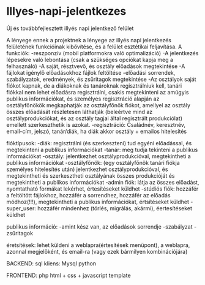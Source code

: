 # Illyes-napi-jelentkezes
Új és továbbfejlesztett illyés napi jelentkező felület

A lényege ennek a projektnek a lényege az illyés napi jelentkezés felületének funkcióinak kibővítése, és a felület esztétikai feljavítása.
A funkciók:
  -reszponzív (mobil platformokra való optimalizáció)
  -A jelentkezés lépesekre való lebontása (csak a szükséges opciókat kapja meg a felhasználó)
  -A saját, résztvevő, és osztály előadások megtekintése
  -A fájlokat igénylő előadásokhoz fájlok feltöltése
  -előadási sorrendek, szabályzatok, eredmények, és zsűritagok megtekintése
  -Az osztályok saját fiókot kapnak, de a diákoknak és tanároknak regisztrálniuk kell, tanári fiókkal nem lehet előadásra regisztrálni, csakis megtekinteni az    amúgyis publikus információkat, és személyes regisztráció alapján az osztályfőnökök megkaphatják az osztályfőnök fiókot, amellyel az osztály összes előadását részletesen láthatják (beleértve mind az osztályprodukciókat, és az osztály tagjai által regisztrált produkciólat) emellett szerkeszthetik is azokat.
  -regisztráció: Családnév, keresztnév, email-cím, jelszó, tanár/diák, ha diák akkor osztály + emailos hitelesítés

fióktípusok:
  -diák: regisztrálni (és szerkeszteni) tud egyéni előadással, és megtekinteni a publikus információkat
  -tanár: meg tudja tekinteni a publikus információkat
  -osztály: jelentkezhet osztályprodukcióval, megtekintheti a publikus információkat
  -osztályfőnök: (egy osztályfőnök tanári fiókja személyes hitelesítés után) jelentkezhet osztályprodukcióval, és megtekintheti és szerkesztheti osztályának összes produkcióját és megtekintheti a publikos információkat
  -admin fiók: látja az összes előadást, nyomtatható formákat lekérhet, értesítéseket küldhet
  -stúdiós fiók: hozzáfér a feltöltött fájlokhoz, hozzáfér a sorrendhez, hozzáfér az előadás módhoz(!!!), megtekintheti a publikus információkat, értsítéseket küldhet
  -super_user: hozzáfér mindenhez (törlés, migrálás, akármi), éertesítéseket küldhet
  
publikus információ:
  -amint kész van, az előadások sorrendje
  -szabályzat
  -zsűritagok
 
éretsítések:
  lehet küldeni a weblapra(értesítések menüpont), a weblapra, azonnal megjelőként, és email-ra (vagy ezek bármilyen kombinációjára)
  
BACKEND:
  sql kliens: Mysql
  python
  
FRONTEND:
  php
  html + css + javascript template
